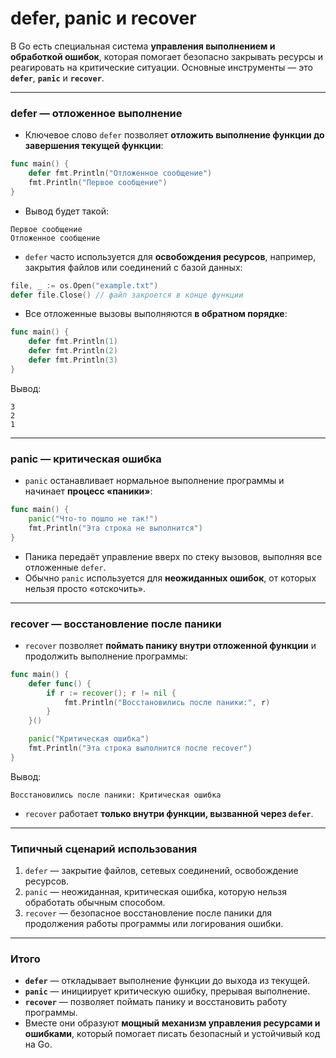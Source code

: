 # defer, panic и recover

В Go есть специальная система **управления выполнением и обработкой ошибок**, которая помогает безопасно закрывать ресурсы и реагировать на критические ситуации. Основные инструменты — это **`defer`**, **`panic`** и **`recover`**.

---

### defer — отложенное выполнение

* Ключевое слово `defer` позволяет **отложить выполнение функции до завершения текущей функции**:

```go
func main() {
    defer fmt.Println("Отложенное сообщение")
    fmt.Println("Первое сообщение")
}
```

* Вывод будет такой:

```
Первое сообщение
Отложенное сообщение
```

* `defer` часто используется для **освобождения ресурсов**, например, закрытия файлов или соединений с базой данных:

```go
file, _ := os.Open("example.txt")
defer file.Close() // файл закроется в конце функции
```

* Все отложенные вызовы выполняются **в обратном порядке**:

```go
func main() {
    defer fmt.Println(1)
    defer fmt.Println(2)
    defer fmt.Println(3)
}
```

Вывод:

```
3
2
1
```

---

### panic — критическая ошибка

* `panic` останавливает нормальное выполнение программы и начинает **процесс «паники»**:

```go
func main() {
    panic("Что-то пошло не так!")
    fmt.Println("Эта строка не выполнится")
}
```

* Паника передаёт управление вверх по стеку вызовов, выполняя все отложенные `defer`.
* Обычно `panic` используется для **неожиданных ошибок**, от которых нельзя просто «отскочить».

---

### recover — восстановление после паники

* `recover` позволяет **поймать панику внутри отложенной функции** и продолжить выполнение программы:

```go
func main() {
    defer func() {
        if r := recover(); r != nil {
            fmt.Println("Восстановились после паники:", r)
        }
    }()

    panic("Критическая ошибка")
    fmt.Println("Эта строка выполнится после recover")
}
```

Вывод:

```
Восстановились после паники: Критическая ошибка
```

* `recover` работает **только внутри функции, вызванной через `defer`**.

---

### Типичный сценарий использования

1. `defer` — закрытие файлов, сетевых соединений, освобождение ресурсов.
2. `panic` — неожиданная, критическая ошибка, которую нельзя обработать обычным способом.
3. `recover` — безопасное восстановление после паники для продолжения работы программы или логирования ошибки.

---

### Итого

* **`defer`** — откладывает выполнение функции до выхода из текущей.
* **`panic`** — инициирует критическую ошибку, прерывая выполнение.
* **`recover`** — позволяет поймать панику и восстановить работу программы.
* Вместе они образуют **мощный механизм управления ресурсами и ошибками**, который помогает писать безопасный и устойчивый код на Go.